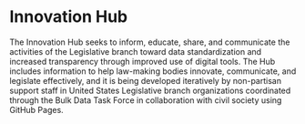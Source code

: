 # Innovation Hub

The Innovation Hub seeks to inform, educate, share, and communicate the activities of the Legislative branch toward data standardization and increased transparency through improved use of digital tools. The Hub includes information to help law-making bodies innovate, communicate, and legislate effectively, and it is being developed iteratively by non-partisan support staff in United States Legislative branch organizations coordinated through the Bulk Data Task Force in collaboration with civil society using GitHub Pages.  

